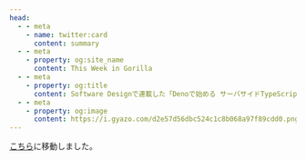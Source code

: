 ```yaml
---
head:
  - - meta
    - name: twitter:card
      content: summary
  - - meta
    - property: og:site_name
      content: This Week in Gorilla
  - - meta
    - property: og:title
      content: Software Designで連載した「Denoで始める サーバサイドTypeScript開発」を振り返る
  - - meta
    - property: og:image
      content: https://i.gyazo.com/d2e57d56dbc524c1c8b068a97f89cdd0.png
---
```


[こちら](/articles/review_of_deno_software_design.html)に移動しました。
